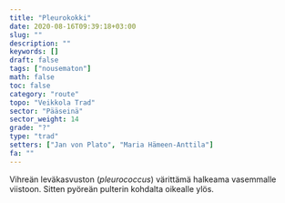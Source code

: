 ```yaml
---
title: "Pleurokokki"
date: 2020-08-16T09:39:18+03:00
slug: ""
description: ""
keywords: []
draft: false
tags: ["nousematon"]
math: false
toc: false
category: "route"
topo: "Veikkola Trad"
sector: "Pääseinä"
sector_weight: 14
grade: "?"
type: "trad"
setters: ["Jan von Plato", "Maria Hämeen-Anttila"]
fa: ""
---
```


Vihreän leväkasvuston (_pleurococcus_) värittämä halkeama vasemmalle viistoon. Sitten pyöreän pulterin kohdalta oikealle ylös.
